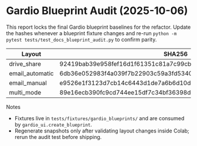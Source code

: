 # Gardio Blueprint Audit (2025-10-06)

This report locks the final Gardio blueprint baselines for the refactor. Update the hashes whenever a blueprint fixture changes and re-run `python -m pytest tests/test_docs_blueprint_audit.py` to confirm parity.

| Layout | SHA256 | Status |
| --- | --- | --- |
| drive_share | 92419bab39e958fef16d1f61351c81a7c99cbf2c3ba8c458ef14e74d645578f6 | Match |
| email_automatic | 6db36e052983f4a039f7b22903c59a3fd5340c34a094364eb495e2c78ab32e12 | Match |
| email_manual | e9526e1f3123d7cb14c6443d1de7a6b6d10de8c77638b8ac4dd16f3fdc0e9fed | Match |
| multi_mode | 89e16ecb390fc9cd744ee15df7c34bf36398deae48fcbf10d4b9a779174e0841 | Match |

Notes
- Fixtures live in `tests/fixtures/gardio_blueprints/` and are consumed by `gardio_ui.create_blueprint`.
- Regenerate snapshots only after validating layout changes inside Colab; rerun the audit test before shipping.
